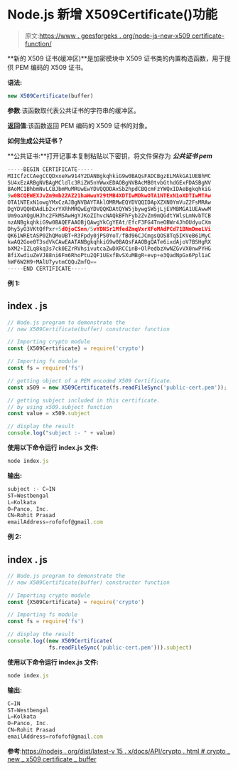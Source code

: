 # Node.js 新增 X509Certificate()功能

> 原文:[https://www . geesforgeks . org/node-js-new-x509 certificate-function/](https://www.geeksforgeeks.org/node-js-new-x509certificate-function/)

**新的 X509 证书(缓冲区)**是加密模块中 X509 证书类的内置构造函数，用于提供 PEM 编码的 X509 证书。

**语法:**

```js
new X509Certificate(buffer)
```

**参数**:该函数取代表公共证书的字符串的缓冲区。

**返回值**:该函数返回 PEM 编码的 X509 证书的对象。

**如何生成公共证书？**

**公共证书:**打开记事本复制粘贴以下密钥，将文件保存为 ***公共证书 pem***

```js
-----BEGIN CERTIFICATE-----
MIICfzCCAegCCQDxxeXw914Y2DANBgkqhkiG9w0BAQsFADCBgzELMAkGA1UEBhMC
SU4xEzARBgNVBAgMCldlc3RiZW5nYWwxEDAOBgNVBAcMB0tvbGthdGExFDASBgNV
BAoMC1BhbmNvLCBJbmMuMRUwEwYDVQQDDAxSb2hpdCBQcmFzYWQxIDAeBgkqhkiG
9w0BCQEWEXJvZm9mb2ZAZ21haWwuY29tMB4XDTIwMDkwOTA1NTExN1oXDTIwMTAw
OTA1NTExN1owgYMxCzAJBgNVBAYTAklOMRMwEQYDVQQIDApXZXN0YmVuZ2FsMRAw
DgYDVQQHDAdLb2xrYXRhMRQwEgYDVQQKDAtQYW5jbywgSW5jLjEVMBMGA1UEAwwM
Um9oaXQgUHJhc2FkMSAwHgYJKoZIhvcNAQkBFhFyb2ZvZm9mQGdtYWlsLmNvbTCB
nzANBgkqhkiG9w0BAQEFAAOBjQAwgYkCgYEAt/EfcF3FG4TneOBWr4JhOUdyuCXm
Dhy5yO3VKtQfPxr+5d0joCSnn/5vYDNSr1MfedZmqVxrXFoMAdPCd71BNmDmeLVi
QK61WREtASP0ZhQMoUBT+R3Fpdy0jPS0YoT/fBd96CJCmgsQOS8Tq5IKVeB61MyC
kwAQ2Goe0T3sdVkCAwEAATANBgkqhkiG9w0BAQsFAAOBgQATe6ixdAjoV7BSHgRX
bXM2+IZLq8kq3s7ck0EZrRVhsivutcaZwDXRCCinB+OlPedbzXwNZGvVX0nwPYHG
BfiXwdiuZeVJ88ni6Fm6RhoPtu2QF1UExfBvSXuMBgR+evp+e3QadNpGx6Ppl1aC
hWF6W2H9+MAlU7yvtmCQQuZmfQ==
-----END CERTIFICATE-----
```

**例 1:**

## index . js

```js
// Node.js program to demonstrate the  
// new X509Certificate(buffer) constructor function

// Importing crypto module
const {X509Certificate} = require('crypto')

// Importing fs module
const fs = require('fs')

// getting object of a PEM encoded X509 Certificate. 
const x509 = new X509Certificate(fs.readFileSync('public-cert.pem'));

// getting subject included in this certificate.
// by using x509.subject function
const value = x509.subject

// display the result
console.log("subject :- " + value)
```

**使用以下命令运行 index.js 文件:**

```js
node index.js
```

**输出:**

```js
subject :- C=IN
ST=Westbengal
L=Kolkata
O=Panco, Inc.
CN=Rohit Prasad
emailAddress=rofofof@gmail.com
```

**例 2:**

## index . js

```js
// Node.js program to demonstrate the  
// new X509Certificate(buffer) constructor function

// Importing crypto module
const {X509Certificate} = require('crypto')

// Importing fs module
const fs = require('fs')

// display the result
console.log((new X509Certificate(
             fs.readFileSync('public-cert.pem'))).subject)
```

**使用以下命令运行 index.js 文件:**

```js
node index.js
```

**输出:**

```js
C=IN
ST=Westbengal
L=Kolkata
O=Panco, Inc.
CN=Rohit Prasad
emailAddress=rofofof@gmail.com
```

**参考**:[https://nodejs . org/dist/latest-v 15 . x/docs/API/crypto . html # crypto _ new _ x509 certificate _ buffer](https://nodejs.org/dist/latest-v15.x/docs/api/crypto.html#crypto_new_x509certificate_buffer)